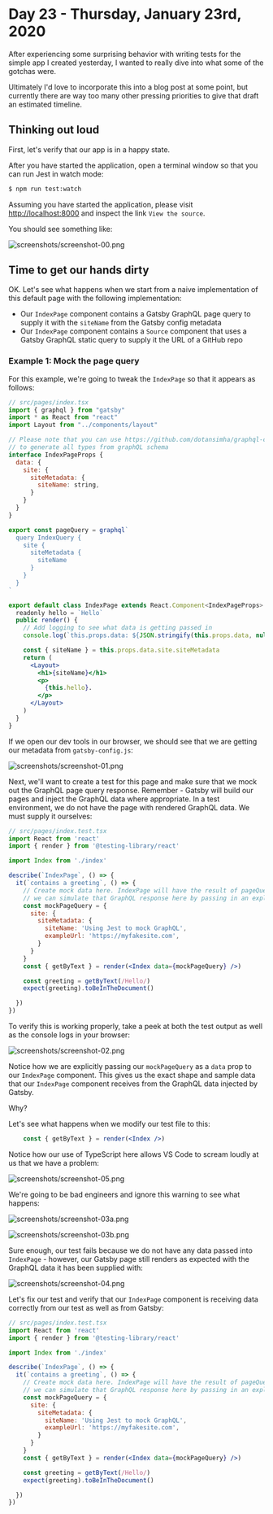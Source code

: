 # Day 23 - Thursday, January 23rd, 2020

After experiencing some surprising behavior with writing tests for the simple app I created yesterday, I wanted to really dive into what some of the gotchas were.

Ultimately I'd love to incorporate this into a blog post at some point, but currently there are way too many other pressing priorities to give that draft an estimated timeline.

## Thinking out loud

First, let's verify that our app is in a happy state.

After you have started the application, open a terminal window so that you can run Jest in watch mode:

```sh
$ npm run test:watch
```

Assuming you have started the application, please visit [http://localhost:8000](http://localhost:8000) and inspect the link `View the source`.

You should see something like:

![screenshots/screenshot-00.png](screenshots/screenshot-00.png)

## Time to get our hands dirty

OK. Let's see what happens when we start from a naive implementation of this default page with the following implementation:

+ Our `IndexPage` component contains a Gatsby GraphQL page query to supply it with the `siteName` from the Gatsby config metadata
+ Our `IndexPage` component contains a `Source` component that uses a Gatsby GraphQL static query to supply it the URL of a GitHub repo

### Example 1: Mock the page query

For this example, we're going to tweak the `IndexPage` so that it appears as follows:

```jsx
// src/pages/index.tsx
import { graphql } from "gatsby"
import * as React from "react"
import Layout from "../components/layout"

// Please note that you can use https://github.com/dotansimha/graphql-code-generator
// to generate all types from graphQL schema
interface IndexPageProps {
  data: {
    site: {
      siteMetadata: {
        siteName: string,
      }
    }
  }
}

export const pageQuery = graphql`
  query IndexQuery {
    site {
      siteMetadata {
        siteName
      }
    }
  }
`

export default class IndexPage extends React.Component<IndexPageProps> {
  readonly hello = `Hello`
  public render() {
    // Add logging to see what data is getting passed in
    console.log(`this.props.data: ${JSON.stringify(this.props.data, null, 2)}`)

    const { siteName } = this.props.data.site.siteMetadata
    return (
      <Layout>
        <h1>{siteName}</h1>
        <p>
          {this.hello}.
        </p>
      </Layout>
    )
  }
}
```

If we open our dev tools in our browser, we should see that we are getting our metadata from `gatsby-config.js`:

![screenshots/screenshot-01.png](screenshots/screenshot-01.png)

Next, we'll want to create a test for this page and make sure that we mock out the GraphQL page query response. Remember - Gatsby will build our pages and inject the GraphQL data where appropriate. In a test environment, we do not have the page with rendered GraphQL data. We must supply it ourselves:

```jsx
// src/pages/index.test.tsx
import React from 'react'
import { render } from '@testing-library/react'

import Index from './index'

describe(`IndexPage`, () => {
  it(`contains a greeting`, () => {
    // Create mock data here. IndexPage will have the result of pageQuery available as this.props.data;
    // we can simulate that GraphQL response here by passing in an explicit data prop
    const mockPageQuery = {
      site: {
        siteMetadata: {
          siteName: 'Using Jest to mock GraphQL',
          exampleUrl: 'https://myfakesite.com',
        }
      }
    }
    const { getByText } = render(<Index data={mockPageQuery} />)

    const greeting = getByText(/Hello/)
    expect(greeting).toBeInTheDocument()

  })
})
```

To verify this is working properly, take a peek at both the test output as well as the console logs in your browser:

![screenshots/screenshot-02.png](screenshots/screenshot-02.png)

Notice how we are explicitly passing our `mockPageQuery` as a `data` prop to our `IndexPage` component. This gives us the exact shape and sample data that our `IndexPage` component receives from the GraphQL data injected by Gatsby.

Why?

Let's see what happens when we modify our test file to this:

```jsx
    const { getByText } = render(<Index />)
```

Notice how our use of TypeScript here allows VS Code to scream loudly at us that we have a problem:

![screenshots/screenshot-05.png](screenshots/screenshot-05.png)

We're going to be bad engineers and ignore this warning to see what happens:

![screenshots/screenshot-03a.png](screenshots/screenshot-03a.png)

![screenshots/screenshot-03b.png](screenshots/screenshot-03b.png)

Sure enough, our test fails because we do not have any data passed into `IndexPage` - however, our Gatsby page still renders as expected with the GraphQL data it has been supplied with:

![screenshots/screenshot-04.png](screenshots/screenshot-04.png)

Let's fix our test and verify that our `IndexPage` component is receiving data correctly from our test as well as from Gatsby:

```jsx
// src/pages/index.test.tsx
import React from 'react'
import { render } from '@testing-library/react'

import Index from './index'

describe(`IndexPage`, () => {
  it(`contains a greeting`, () => {
    // Create mock data here. IndexPage will have the result of pageQuery available as this.props.data;
    // we can simulate that GraphQL response here by passing in an explicit data prop
    const mockPageQuery = {
      site: {
        siteMetadata: {
          siteName: 'Using Jest to mock GraphQL',
          exampleUrl: 'https://myfakesite.com',
        }
      }
    }
    const { getByText } = render(<Index data={mockPageQuery} />)

    const greeting = getByText(/Hello/)
    expect(greeting).toBeInTheDocument()

  })
})
```
